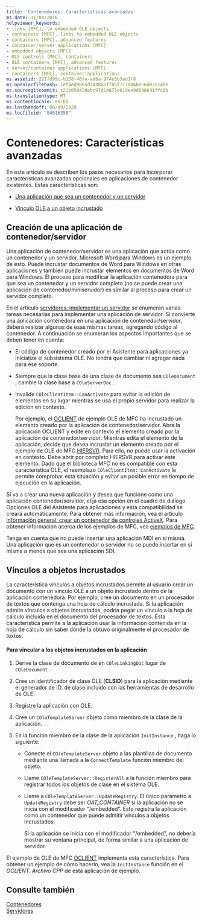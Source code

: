 ```yaml
---
title: 'Contenedores: Características avanzadas'
ms.date: 11/04/2016
helpviewer_keywords:
- links [MFC], to embedded OLE objects
- containers [MFC], links to embedded OLE objects
- containers [MFC], advanced features
- container/server applications [MFC]
- embedded objects [MFC]
- OLE controls [MFC], containers
- OLE containers [MFC], advanced features
- server/container applications [MFC]
- containers [MFC], container applications
ms.assetid: 221fd99c-b138-40fa-ad6a-974e3b3ad1f8
ms.openlocfilehash: 1ef4ed9865d3a88a6ff85f777984b856d03cc48e
ms.sourcegitcommit: c21b05042debc97d14875e019ee9d698691ffc0b
ms.translationtype: MT
ms.contentlocale: es-ES
ms.lasthandoff: 06/09/2020
ms.locfileid: "84616358"
---
```

# <a name="containers-advanced-features"></a>Contenedores: Características avanzadas

En este artículo se describen los pasos necesarios para incorporar características avanzadas opcionales en aplicaciones de contenedor existentes. Estas características son:

- [Una aplicación que sea un contenedor y un servidor](#_core_creating_a_container_server_application)

- [Vínculo OLE a un objeto incrustado](#_core_links_to_embedded_objects)

## <a name="creating-a-containerserver-application"></a><a name="_core_creating_a_container_server_application"></a>Creación de una aplicación de contenedor/servidor

Una aplicación de contenedor/servidor es una aplicación que actúa como un contenedor y un servidor. Microsoft Word para Windows es un ejemplo de esto. Puede incrustar documentos de Word para Windows en otras aplicaciones y también puede incrustar elementos en documentos de Word para Windows. El proceso para modificar la aplicación contenedora para que sea un contenedor y un servidor completo (no se puede crear una aplicación de contenedor/miniservidor) es similar al proceso para crear un servidor completo.

En el artículo [servidores: implementar un servidor](servers-implementing-a-server.md) se enumeran varias tareas necesarias para implementar una aplicación de servidor. Si convierte una aplicación contenedora en una aplicación de contenedor/servidor, deberá realizar algunas de esas mismas tareas, agregando código al contenedor. A continuación se enumeran los aspectos importantes que se deben tener en cuenta:

- El código de contenedor creado por el Asistente para aplicaciones ya inicializa el subsistema OLE. No tendrá que cambiar ni agregar nada para ese soporte.

- Siempre que la clase base de una clase de documento sea `COleDocument` , cambie la clase base a `COleServerDoc` .

- Invalide `COleClientItem::CanActivate` para evitar la edición de elementos en su lugar mientras se usa el propio servidor para realizar la edición en contexto.

   Por ejemplo, el [OCLIENT](../overview/visual-cpp-samples.md) de ejemplo OLE de MFC ha incrustado un elemento creado por la aplicación de contenedor/servidor. Abra la aplicación OCLIENT y edite en contexto el elemento creado por la aplicación de contenedor/servidor. Mientras edita el elemento de la aplicación, decide que desea incrustar un elemento creado por el ejemplo de OLE de MFC [HIERSVR](../overview/visual-cpp-samples.md). Para ello, no puede usar la activación en contexto. Debe abrir por completo HIERSVR para activar este elemento. Dado que el biblioteca MFC no es compatible con esta característica OLE, el reemplazo `COleClientItem::CanActivate` le permite comprobar esta situación y evitar un posible error en tiempo de ejecución en la aplicación.

Si va a crear una nueva aplicación y desea que funcione como una aplicación contenedor/servidor, elija esa opción en el cuadro de diálogo Opciones OLE del Asistente para aplicaciones y esta compatibilidad se creará automáticamente. Para obtener más información, vea el artículo [información general: crear un contenedor de controles ActiveX](reference/creating-an-mfc-activex-control-container.md). Para obtener información acerca de los ejemplos de MFC, vea [ejemplos de MFC](../overview/visual-cpp-samples.md#mfc-samples).

Tenga en cuenta que no puede insertar una aplicación MDI en sí misma. Una aplicación que es un contenedor o servidor no se puede insertar en sí misma a menos que sea una aplicación SDI.

## <a name="links-to-embedded-objects"></a><a name="_core_links_to_embedded_objects"></a>Vínculos a objetos incrustados

La característica vínculos a objetos incrustados permite al usuario crear un documento con un vínculo OLE a un objeto incrustado dentro de la aplicación contenedora. Por ejemplo, cree un documento en un procesador de textos que contenga una hoja de cálculo incrustada. Si la aplicación admite vínculos a objetos incrustados, podría pegar un vínculo a la hoja de cálculo incluida en el documento del procesador de textos. Esta característica permite a la aplicación usar la información contenida en la hoja de cálculo sin saber dónde la obtuvo originalmente el procesador de textos.

#### <a name="to-link-to-embedded-objects-in-your-application"></a>Para vincular a los objetos incrustados en la aplicación

1. Derive la clase de documento de en `COleLinkingDoc` lugar de `COleDocument` .

1. Cree un identificador de clase OLE (**CLSID**) para la aplicación mediante el generador de ID. de clase incluido con las herramientas de desarrollo de OLE.

1. Registre la aplicación con OLE.

1. Cree un `COleTemplateServer` objeto como miembro de la clase de la aplicación.

1. En la función miembro de la clase de la aplicación `InitInstance` , haga lo siguiente:

   - Conecte el `COleTemplateServer` objeto a las plantillas de documento mediante una llamada a la `ConnectTemplate` función miembro del objeto.

   - Llame `COleTemplateServer::RegisterAll` a la función miembro para registrar todos los objetos de clase en el sistema OLE.

   - Llame a `COleTemplateServer::UpdateRegistry`. El único parámetro a `UpdateRegistry` debe ser *OAT_CONTAINER* si la aplicación no se inicia con el modificador "/embedded". Esto registra la aplicación como un contenedor que puede admitir vínculos a objetos incrustados.

      Si la aplicación se inicia con el modificador "/embedded", no debería mostrar su ventana principal, de forma similar a una aplicación de servidor.

El ejemplo de OLE de MFC [OCLIENT](../overview/visual-cpp-samples.md) implementa esta característica. Para obtener un ejemplo de cómo hacerlo, vea la `InitInstance` función en el *OCLIENT. Archivo CPP* de esta aplicación de ejemplo.

## <a name="see-also"></a>Consulte también

[Contenedores](containers.md)<br/>
[Servidores](servers.md)
